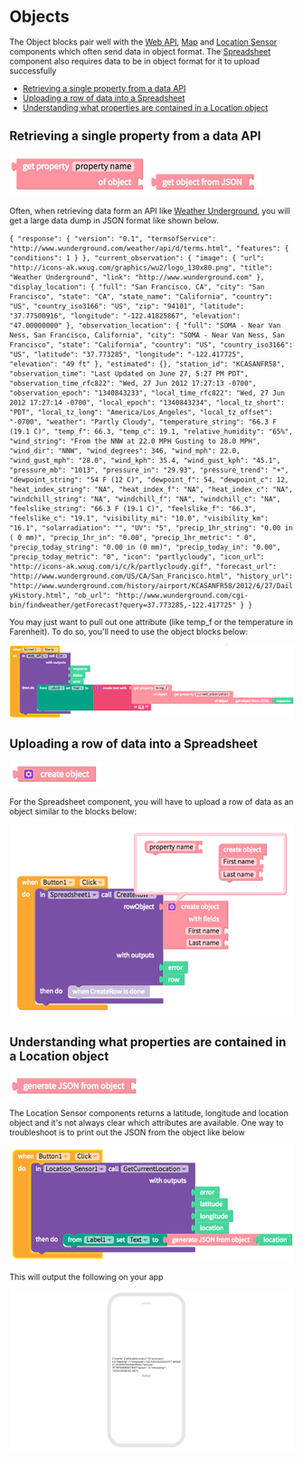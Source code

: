 # Objects

The Object blocks pair well with the [Web API](../components/data/web-api.md), [Map](../components/location/map.md) and [Location Sensor](../components/location/location-sensor.md) components which often send data in object format. The [Spreadsheet](../components/data/spreadsheet.md) component also requires data to be in object format for it to upload successfully

* [Retrieving a single property from a data API](objects.md#retrieving-a-single-property-from-a-data-api)
* [Uploading a row of data into a Spreadsheet](objects.md#uploading-a-row-of-data-into-a-spreadsheet)
* [Understanding what properties are contained in a Location object](objects.md#understanding-what-properties-are-contained-in-a-location-object)

## Retrieving a single property from a data API

![](../../../.gitbook/assets/blocks-object-fig-4.png)![](../../../.gitbook/assets/blocks-object-fig-2.png)

Often, when retrieving data form an API like [Weather Underground](https://www.wunderground.com/weather/api/d/docs?MR=1), you will get a large data dump in JSON format like shown below.

`{ "response": { "version": "0.1", "termsofService": "http://www.wunderground.com/weather/api/d/terms.html", "features": { "conditions": 1 } }, "current_observation": { "image": { "url": "http://icons-ak.wxug.com/graphics/wu2/logo_130x80.png", "title": "Weather Underground", "link": "http://www.wunderground.com" }, "display_location": { "full": "San Francisco, CA", "city": "San Francisco", "state": "CA", "state_name": "California", "country": "US", "country_iso3166": "US", "zip": "94101", "latitude": "37.77500916", "longitude": "-122.41825867", "elevation": "47.00000000" }, "observation_location": { "full": "SOMA - Near Van Ness, San Francisco, California", "city": "SOMA - Near Van Ness, San Francisco", "state": "California", "country": "US", "country_iso3166": "US", "latitude": "37.773285", "longitude": "-122.417725", "elevation": "49 ft" }, "estimated": {}, "station_id": "KCASANFR58", "observation_time": "Last Updated on June 27, 5:27 PM PDT", "observation_time_rfc822": "Wed, 27 Jun 2012 17:27:13 -0700", "observation_epoch": "1340843233", "local_time_rfc822": "Wed, 27 Jun 2012 17:27:14 -0700", "local_epoch": "1340843234", "local_tz_short": "PDT", "local_tz_long": "America/Los_Angeles", "local_tz_offset": "-0700", "weather": "Partly Cloudy", "temperature_string": "66.3 F (19.1 C)", "temp_f": 66.3, "temp_c": 19.1, "relative_humidity": "65%", "wind_string": "From the NNW at 22.0 MPH Gusting to 28.0 MPH", "wind_dir": "NNW", "wind_degrees": 346, "wind_mph": 22.0, "wind_gust_mph": "28.0", "wind_kph": 35.4, "wind_gust_kph": "45.1", "pressure_mb": "1013", "pressure_in": "29.93", "pressure_trend": "+", "dewpoint_string": "54 F (12 C)", "dewpoint_f": 54, "dewpoint_c": 12, "heat_index_string": "NA", "heat_index_f": "NA", "heat_index_c": "NA", "windchill_string": "NA", "windchill_f": "NA", "windchill_c": "NA", "feelslike_string": "66.3 F (19.1 C)", "feelslike_f": "66.3", "feelslike_c": "19.1", "visibility_mi": "10.0", "visibility_km": "16.1", "solarradiation": "", "UV": "5", "precip_1hr_string": "0.00 in ( 0 mm)", "precip_1hr_in": "0.00", "precip_1hr_metric": " 0", "precip_today_string": "0.00 in (0 mm)", "precip_today_in": "0.00", "precip_today_metric": "0", "icon": "partlycloudy", "icon_url": "http://icons-ak.wxug.com/i/c/k/partlycloudy.gif", "forecast_url": "http://www.wunderground.com/US/CA/San_Francisco.html", "history_url": "http://www.wunderground.com/history/airport/KCASANFR58/2012/6/27/DailyHistory.html", "ob_url": "http://www.wunderground.com/cgi-bin/findweather/getForecast?query=37.773285,-122.417725" } }`

You may just want to pull out one attribute \(like temp\_f or the temperature in Farenheit\). To do so, you'll need to use the object blocks below:

![](../../../.gitbook/assets/web-api-fig-2.png)

## Uploading a row of data into a Spreadsheet

![](../../../.gitbook/assets/blocks-object-fig-5.png)

For the Spreadsheet component, you will have to upload a row of data as an object similar to the blocks below:

![](../../../.gitbook/assets/blocks-object-fig-6.png)

## Understanding what properties are contained in a Location object

![](../../../.gitbook/assets/blocks-object-fig-3.png)

The Location Sensor components returns a latitude, longitude and location object and it's not always clear which attributes are available. One way to troubleshoot is to print out the JSON from the object like below

![](../../../.gitbook/assets/blocks-object-fig-7.png)

This will output the following on your app

![](../../../.gitbook/assets/blocks-object-fig-8.png)

